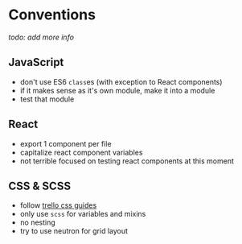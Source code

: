 Conventions
====

_todo: add more info_

JavaScript
----

* don't use ES6 `class`es (with exception to React components)
* if it makes sense as it's own module, make it into a module
* test that module

React
----

* export 1 component per file
* capitalize react component variables
* not terrible focused on testing react components at this moment

CSS & SCSS
----

* follow [trello css guides](https://gist.github.com/bobbygrace/9e961e8982f42eb91b80)
* only use `scss` for variables and mixins
* no nesting
* try to use neutron for grid layout
